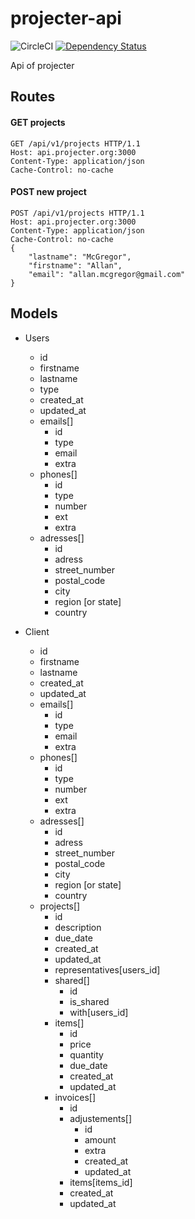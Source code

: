 # projecter-api
![CircleCI](https://circleci.com/gh/projecter-org/projecter-api.svg?style=shield) [![Dependency Status](https://gemnasium.com/badges/github.com/projecter-org/projecter-api.svg)](https://gemnasium.com/github.com/projecter-org/projecter-api)

Api of projecter

## Routes
#### GET projects
```
GET /api/v1/projects HTTP/1.1
Host: api.projecter.org:3000
Content-Type: application/json
Cache-Control: no-cache
```

#### POST new project
```
POST /api/v1/projects HTTP/1.1
Host: api.projecter.org:3000
Content-Type: application/json
Cache-Control: no-cache
{
	"lastname": "McGregor",
	"firstname": "Allan",
	"email": "allan.mcgregor@gmail.com" 
}
```

## Models
* Users
  * id
  * firstname
  * lastname
  * type
  * created_at
  * updated_at
  * emails[]
    * id
    * type
    * email
    * extra
  * phones[]
    * id
    * type
    * number
    * ext
    * extra
  * adresses[]
    * id
    * adress
    * street_number
    * postal_code
    * city
    * region [or state]
    * country

* Client
  * id
  * firstname
  * lastname
  * created_at
  * updated_at
  * emails[]
    * id
    * type
    * email
    * extra
  * phones[]
    * id
    * type
    * number
    * ext
    * extra
  * adresses[]
    * id
    * adress
    * street_number
    * postal_code
    * city
    * region [or state]
    * country
  * projects[]
    * id
    * description
    * due_date
    * created_at
    * updated_at
    * representatives[users_id]
    * shared[]
      * id
      * is_shared
      * with[users_id]
    * items[]
      * id
      * price
      * quantity
      * due_date
      * created_at
      * updated_at
    * invoices[]
      * id
      * adjustements[]
        * id
        * amount
        * extra
        * created_at
        * updated_at
      * items[items_id]
      * created_at
      * updated_at
